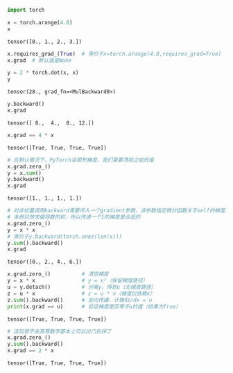 ```python
import torch

x = torch.arange(4.0)
x
```




    tensor([0., 1., 2., 3.])




```python
x.requires_grad_(True)  # 等价于x=torch.arange(4.0,requires_grad=True)
x.grad  # 默认值是None
```


```python
y = 2 * torch.dot(x, x)
y
```




    tensor(28., grad_fn=<MulBackward0>)




```python
y.backward()
x.grad
```




    tensor([ 0.,  4.,  8., 12.])




```python
x.grad == 4 * x
```




    tensor([True, True, True, True])




```python
# 在默认情况下，PyTorch会累积梯度，我们需要清除之前的值
x.grad.zero_()
y = x.sum()
y.backward()
x.grad
```




    tensor([1., 1., 1., 1.])




```python
# 对非标量调用backward需要传入一个gradient参数，该参数指定微分函数关于self的梯度。
# 本例只想求偏导数的和，所以传递一个1的梯度是合适的
x.grad.zero_()
y = x * x
# 等价于y.backward(torch.ones(len(x)))
y.sum().backward()
x.grad
```




    tensor([0., 2., 4., 6.])




```python
x.grad.zero_()          # 清空梯度 
y = x * x               # y = x²（保留梯度路径）
u = y.detach()          # 分离y，得到u（无梯度路径）
z = u * x               # z = u * x（梯度仅依赖x）
z.sum().backward()      # 反向传播，计算dz/dx = u 
print(x.grad == u)      # 验证梯度是否等于u的值（结果为True）
```

    tensor([True, True, True, True])
    


```python
# 这玩意不会高等数学基本上可以出门右拐了
x.grad.zero_()
y.sum().backward()
x.grad == 2 * x
```




    tensor([True, True, True, True])


